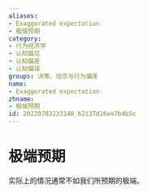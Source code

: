 ```yaml
---
aliases:
- Exaggerated expectation
- 极端预期
category:
- 行为经济学
- 认知偏见
- 认知偏差
- 认知偏误
groups: 决策、信念与行为偏差
name:
- Exaggerated expectation
zhname:
- 极端预期
id: 20220703233148_b2137d26ee7b4b5c
---
```


# 极端预期

实际上的情况通常不如我们所预期的极端。
